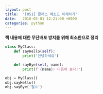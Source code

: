 ```yaml
---
layout: post
title:  "[051] 클래스 메소드 이해하기"
date:   2018-05-01 12:21:00 +0900
categories: python
---
```


**책 내용에 대한 무단배포 방지를 위해 최소한으로 정리**

```python
class MyClass:
    def sayHello(self):
        print('안녕하세요')

    def sayBye(self, name):
        print(f'{name}! 다음에 보자!')

obj = MyClass()
obj.sayHello()
obj.sayBye('철수')
```
